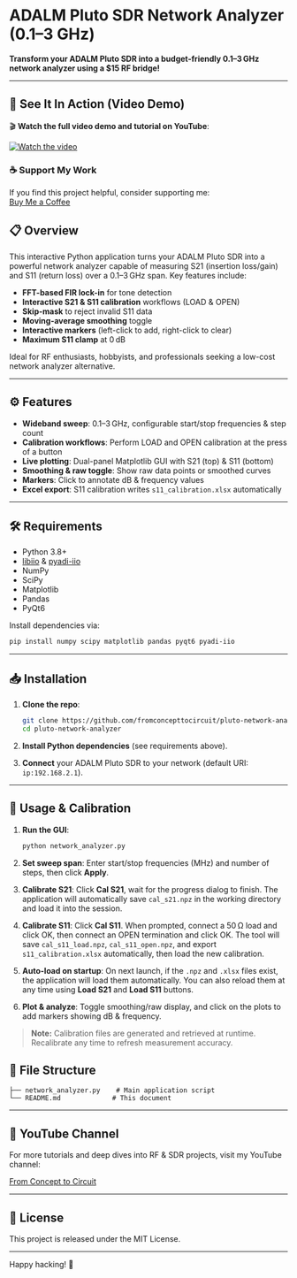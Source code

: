 # ADALM Pluto SDR Network Analyzer (0.1–3 GHz)

**Transform your ADALM Pluto SDR into a budget-friendly 0.1–3 GHz network analyzer using a \$15 RF bridge!**

---

## 📡 See It In Action (Video Demo)

🎬 **Watch the full video demo and tutorial on YouTube**:  

[![Watch the video](https://img.youtube.com/vi/IFquLM-xF30/0.jpg)](https://www.youtube.com/watch?v=IFquLM-xF30)

### ☕ Support My Work  
If you find this project helpful, consider supporting me:  
[Buy Me a Coffee](https://buymeacoffee.com/concepttoco)


## 📋 Overview

This interactive Python application turns your ADALM Pluto SDR into a powerful network analyzer capable of measuring S21 (insertion loss/gain) and S11 (return loss) over a 0.1–3 GHz span. Key features include:

* **FFT-based FIR lock-in** for tone detection
* **Interactive S21 & S11 calibration** workflows (LOAD & OPEN)
* **Skip-mask** to reject invalid S11 data
* **Moving-average smoothing** toggle
* **Interactive markers** (left-click to add, right-click to clear)
* **Maximum S11 clamp** at 0 dB

Ideal for RF enthusiasts, hobbyists, and professionals seeking a low-cost network analyzer alternative.

---

## ⚙️ Features

* **Wideband sweep**: 0.1–3 GHz, configurable start/stop frequencies & step count
* **Calibration workflows**: Perform LOAD and OPEN calibration at the press of a button
* **Live plotting**: Dual-panel Matplotlib GUI with S21 (top) & S11 (bottom)
* **Smoothing & raw toggle**: Show raw data points or smoothed curves
* **Markers**: Click to annotate dB & frequency values
* **Excel export**: S11 calibration writes `s11_calibration.xlsx` automatically

---

## 🛠️ Requirements

* Python 3.8+
* [libiio](https://github.com/analogdevicesinc/libiio) & [pyadi-iio](https://github.com/analogdevicesinc/pyadi-iio)
* NumPy
* SciPy
* Matplotlib
* Pandas
* PyQt6

Install dependencies via:

```bash
pip install numpy scipy matplotlib pandas pyqt6 pyadi-iio
```

---

## 📥 Installation

1. **Clone the repo**:

   ```bash
   git clone https://github.com/fromconcepttocircuit/pluto-network-analyzer.git
   cd pluto-network-analyzer
   ```
2. **Install Python dependencies** (see requirements above).
3. **Connect** your ADALM Pluto SDR to your network (default URI: `ip:192.168.2.1`).

---

## 🚀 Usage & Calibration

1. **Run the GUI**:

   ```bash
   python network_analyzer.py
   ```
2. **Set sweep span**: Enter start/stop frequencies (MHz) and number of steps, then click **Apply**.
3. **Calibrate S21**: Click **Cal S21**, wait for the progress dialog to finish. The application will automatically save `cal_s21.npz` in the working directory and load it into the session.
4. **Calibrate S11**: Click **Cal S11**. When prompted, connect a 50 Ω load and click OK, then connect an OPEN termination and click OK. The tool will save `cal_s11_load.npz`, `cal_s11_open.npz`, and export `s11_calibration.xlsx` automatically, then load the new calibration.
5. **Auto-load on startup**: On next launch, if the `.npz` and `.xlsx` files exist, the application will load them automatically. You can also reload them at any time using **Load S21** and **Load S11** buttons.
6. **Plot & analyze**: Toggle smoothing/raw display, and click on the plots to add markers showing dB & frequency.

> **Note:** Calibration files are generated and retrieved at runtime. Recalibrate any time to refresh measurement accuracy.

## 📂 File Structure

```
├── network_analyzer.py    # Main application script
└── README.md             # This document
```

---

## 🎥 YouTube Channel

For more tutorials and deep dives into RF & SDR projects, visit my YouTube channel:

[From Concept to Circuit](http://www.youtube.com/@fromconcepttocircuit)

---


## 📄 License

This project is released under the MIT License. 

---

Happy hacking! 🚀

